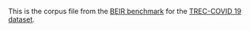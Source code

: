 This is the corpus file from the [BEIR benchmark](https://github.com/beir-cellar/beir) for the [TREC-COVID 19 dataset](https://ir.nist.gov/trec-covid/).
